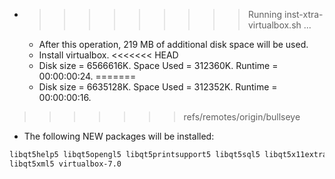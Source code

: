 * >>>>>>>>> Running inst-xtra-virtualbox.sh ...
  * After this operation, 219 MB of additional disk space will be used.
  * Install virtualbox.
<<<<<<< HEAD
  * Disk size = 6566616K. Space Used = 312360K. Runtime = 00:00:00:24.
=======
  * Disk size = 6635128K. Space Used = 312352K. Runtime = 00:00:00:16.
>>>>>>> refs/remotes/origin/bullseye
  * The following NEW packages will be installed:
  ```bash
libqt5help5 libqt5opengl5 libqt5printsupport5 libqt5sql5 libqt5x11extras5*
libqt5xml5 virtualbox-7.0
  ```

